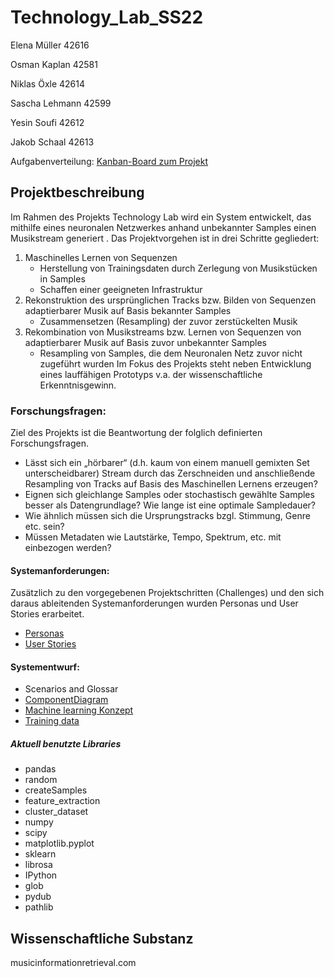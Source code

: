 # <h1>Technology_Lab_SS22</h1>

<p>Elena Müller 42616</p>
<p>Osman Kaplan 42581 </p>
<p>Niklas Öxle 42614 </p>
<p>Sascha Lehmann 42599 </p>
<p>Yesin Soufi 42612 </p>
<p>Jakob Schaal 42613 </p>

Aufgabenverteilung: [Kanban-Board zum Projekt](https://github.com/YesinSoufi/Technology_Lab_SS22/projects/2)

<h2>Projektbeschreibung</h2>

Im Rahmen des Projekts Technology Lab wird ein System entwickelt, das mithilfe eines neuronalen Netzwerkes anhand unbekannter Samples einen Musikstream generiert . Das Projektvorgehen ist in drei Schritte gegliedert:

1. Maschinelles Lernen von Sequenzen
    * Herstellung von Trainingsdaten durch Zerlegung von Musikstücken in Samples
    * Schaffen einer geeigneten Infrastruktur
2. Rekonstruktion des ursprünglichen Tracks bzw. Bilden von Sequenzen adaptierbarer Musik auf Basis bekannter Samples
    * Zusammensetzen (Resampling) der zuvor zerstückelten Musik
3. Rekombination von Musikstreams bzw. Lernen von Sequenzen von adaptierbarer Musik auf Basis zuvor unbekannter Samples
    * Resampling von Samples, die dem Neuronalen Netz zuvor nicht zugeführt  wurden
Im Fokus des Projekts steht neben Entwicklung eines lauffähigen Prototyps v.a. der wissenschaftliche Erkenntnisgewinn.

<h3>Forschungsfragen:</h3> 
Ziel des Projekts ist die Beantwortung der folglich definierten Forschungsfragen. 

   * Lässt sich ein „hörbarer“ (d.h. kaum von einem manuell gemixten Set unterscheidbarer) Stream durch das Zerschneiden und anschließende Resampling von Tracks auf Basis des Maschinellen Lernens erzeugen? 
   * Eignen sich gleichlange Samples oder stochastisch gewählte Samples besser als Datengrundlage? Wie lange ist eine optimale Sampledauer?
   * Wie ähnlich müssen sich die Ursprungstracks bzgl. Stimmung, Genre etc. sein? 
   * Müssen Metadaten wie Lautstärke, Tempo, Spektrum, etc. mit einbezogen werden?

<h4>Systemanforderungen:</h4> 
Zusätzlich zu den vorgegebenen Projektschritten (Challenges) und den sich daraus ableitenden Systemanforderungen wurden Personas und User Stories erarbeitet. 

  * [Personas](https://github.com/YesinSoufi/Technology_Lab_SS22/blob/main/Personas.md)
  * [User Stories](https://github.com/YesinSoufi/Technology_Lab_SS22/blob/main/UserStories.md)

 

<h4>Systementwurf:</h4> 

  * Scenarios and Glossar
 * [ComponentDiagram](https://github.com/YesinSoufi/Technology_Lab_SS22/blob/main/ComponentDiagram.md)
  * [Machine learning Konzept](https://github.com/YesinSoufi/Technology_Lab_SS22/blob/main/assets/MachineLearningKonzept.pdf)
  * [Training data](https://github.com/YesinSoufi/Technology_Lab_SS22/blob/main/TrainingData.md)

<h5>Aktuell benutzte Libraries</h5> 

 * pandas
 * random
 * createSamples
 * feature_extraction
 * cluster_dataset
 * numpy
 * scipy
 * matplotlib.pyplot
 * sklearn
 * librosa
 * IPython
 * glob
 * pydub
 * pathlib


<h2>Wissenschaftliche Substanz</h2>

musicinformationretrieval.com
